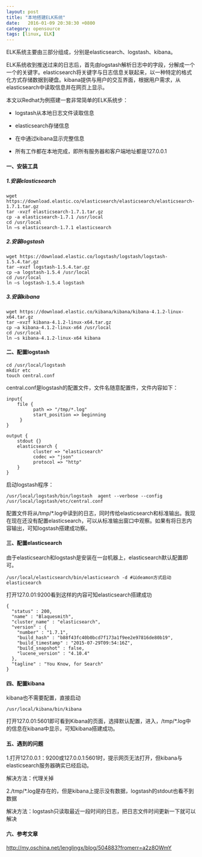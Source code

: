 ```yaml
---
layout: post
title: "本地搭建ELK系统"
date:   2016-01-09 20:38:30 +0800
category: opensource
tags: [linux, ELK]
---
```


ELK系统主要由三部分组成，分别是elasticsearch、logstash、kibana。

ELK系统收到推送过来的日志后，首先由logstash解析日志中的字段，分解成一个一个的关键字。elasticsearch将关键字与日志信息关联起来，以一种特定的格式化方式存储数据到硬盘。kibana提供与用户的交互界面，根据用户需求，从elasticsearch中读取信息并在网页上显示。

本文以Redhat为例搭建一套非常简单的ELK系统步：

 - logstash从本地日志文件读取信息

 - elasticsearch存储信息

 - 在中通过kibana显示完整信息

 - 所有工作都在本地完成，即所有服务器和客户端地址都是127.0.0.1

<!-- more -->

#### 一、安装工具
##### 1.安装elasticsearch

```
wget https://download.elastic.co/elasticsearch/elasticsearch/elasticsearch-1.7.1.tar.gz
tar -xvzf elasticsearch-1.7.1.tar.gz
cp -a elasticsearch-1.7.1 /usr/local
cd /usr/local
ln –s elasticsearch-1.7.1 elasticsearch
```
##### 2.安装logstash

```
wget https://download.elastic.co/logstash/logstash/logstash-1.5.4.tar.gz
tar –xvzf logstash-1.5.4.tar.gz
cp –a logstash-1.5.4 /usr/local
cd /usr/local
ln –s logstash-1.5.4 logstash
```
##### 3.安装kibana

```
wget https://download.elastic.co/kibana/kibana/kibana-4.1.2-linux-x64.tar.gz
tar –xvzf kibana-4.1.2-linux-x64.tar.gz
cp –a kibana-4.1.2-linux-x64 /usr/local
cd /usr/local
ln –s kibana-4.1.2-linux-x64 kibana
```
#### 二、配置logstash

```
cd /usr/local/logstash
mkdir etc
touch central.conf
```
central.conf是logstash的配置文件，文件名随意配置件，文件内容如下：

```
input{
    file {
          path => "/tmp/*.log"
          start_position => beginning
     }
}

output {
    stdout {}
    elasticsearch {
          cluster => "elasticsearch"
          codec => "json"
          protocol => "http"
    }
}
```
启动logstash程序：

```
/usr/local/logstash/bin/logstash  agent --verbose --config /usr/local/logstash/etc/central.conf
```
配置文件将从/tmp/*.log中读到的日志，同时传给elasticsearch和标准输出。我现在现在还没有配置elasticsearch，可以从标准输出窗口中观察。如果有将日志内容输出，可知logstash搭建成功察。

#### 三、配置elasticsearch

由于elasticsearch和logstash是安装在一台机器上，elasticsearch默认配置即可。

```
/usr/local/elasticsearch/bin/elasticsearch -d #以deamon方式启动elasticsearch
```
打开127.0.01:9200看到这样的内容可知elasticsearch搭建成功

```
{
  "status" : 200,
  "name" : "Blaquesmith",
  "cluster_name" : "elasticsearch",
  "version" : {
    "number" : "1.7.1",
    "build_hash" : "b88f43fc40b0bcd7f173a1f9ee2e97816de80b19",
    "build_timestamp" : "2015-07-29T09:54:16Z",
    "build_snapshot" : false,
    "lucene_version" : "4.10.4"
  },
  "tagline" : "You Know, for Search"
}
```
 
#### 四、配置kibana

kibana也不需要配置，直接启动

```
/usr/local/kibana/bin/kibana
```
打开127.0.01:5601即可看到Kibana的页面，选择默认配置，进入，/tmp/*.log中的信息在kibana中显示，可知kibana搭建成功。


#### 五、遇到的问题
1.打开127.0.0.1：9200或127.0.0.1:5601时，提示网页无法打开，但kibana与elasticsearch服务器确实已经启动。

解决方法：代理关掉

2./tmp/*.log是存在的，但是kibana上提示没有数据，logstash的stdout也看不到数据

解决方法：logstash只读取最近一段时间的日志，把日志文件时间更新一下就可以解决

#### 六、参考文章
http://my.oschina.net/lenglingx/blog/504883?fromerr=a2z8OWmY
